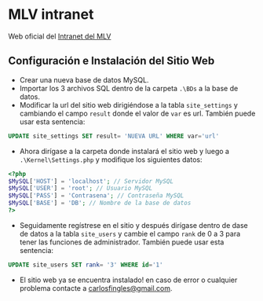 # MLV intranet
Web oficial del [Intranet del MLV](https://mlv-intranet.org/)
## Configuración e Instalación del Sitio Web
- Crear una nueva base de datos MySQL.
- Importar los 3 archivos SQL dentro de la carpeta `.\BDs` a la base de datos.
- Modificar la url del sitio web dirigiéndose a la tabla `site_settings`  y cambiando el campo `result` donde el valor de `var` es url. También puede usar esta sentencia:

```SQL
UPDATE site_settings SET result= 'NUEVA URL' WHERE var='url'
```
- Ahora dirígase a la carpeta donde instalará el sitio web y luego a `.\Kernel\Settings.php` y modifique los siguientes datos:
```php
<?php
$MySQL['HOST'] = 'localhost'; // Servidor MySQL
$MySQL['USER'] = 'root'; // Usuario MySQL
$MySQL['PASS'] = 'Contrasena'; // Contraseña MySQL
$MySQL['BASE'] = 'DB'; // Nombre de la base de datos
?>
```
- Seguidamente regístrese en el sitio y después dirígase dentro de dase de datos a la tabla `site_users` y cambie el campo `rank` de 0 a 3 para tener las funciones de administrador. También puede usar esta sentencia:
```SQL
UPDATE site_users SET rank= '3' WHERE id='1'
```
- El sitio web ya se encuentra instalado! en caso de error o cualquier problema contacte a [carlosfingles@gmail.com](mailto:carlosfingles@gmail.com).
